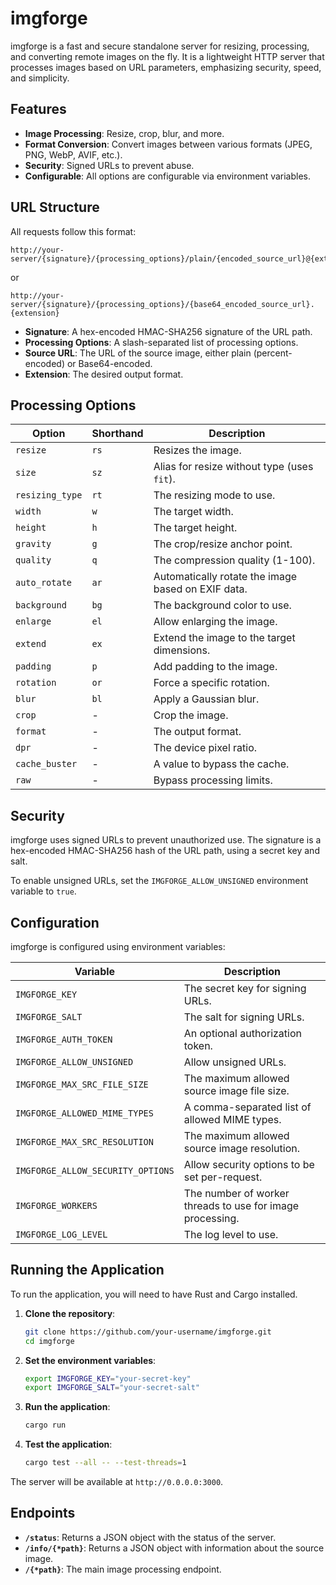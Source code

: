 # imgforge

imgforge is a fast and secure standalone server for resizing, processing, and converting remote images on the fly. It is a lightweight HTTP server that processes images based on URL parameters, emphasizing security, speed, and simplicity.

## Features

- **Image Processing**: Resize, crop, blur, and more.
- **Format Conversion**: Convert images between various formats (JPEG, PNG, WebP, AVIF, etc.).
- **Security**: Signed URLs to prevent abuse.
- **Configurable**: All options are configurable via environment variables.

## URL Structure

All requests follow this format:

```
http://your-server/{signature}/{processing_options}/plain/{encoded_source_url}@{extension}
```

or

```
http://your-server/{signature}/{processing_options}/{base64_encoded_source_url}.{extension}
```

- **Signature**: A hex-encoded HMAC-SHA256 signature of the URL path.
- **Processing Options**: A slash-separated list of processing options.
- **Source URL**: The URL of the source image, either plain (percent-encoded) or Base64-encoded.
- **Extension**: The desired output format.

## Processing Options

| Option          | Shorthand | Description                                        |
|-----------------|-----------|----------------------------------------------------|
| `resize`        | `rs`      | Resizes the image.                                 |
| `size`          | `sz`      | Alias for resize without type (uses `fit`).        |
| `resizing_type` | `rt`      | The resizing mode to use.                          |
| `width`         | `w`       | The target width.                                  |
| `height`        | `h`       | The target height.                                 |
| `gravity`       | `g`       | The crop/resize anchor point.                      |
| `quality`       | `q`       | The compression quality (1-100).                   |
| `auto_rotate`   | `ar`      | Automatically rotate the image based on EXIF data. |
| `background`    | `bg`      | The background color to use.                       |
| `enlarge`       | `el`      | Allow enlarging the image.                         |
| `extend`        | `ex`      | Extend the image to the target dimensions.         |
| `padding`       | `p`       | Add padding to the image.                          |
| `rotation`      | `or`      | Force a specific rotation.                         |
| `blur`          | `bl`      | Apply a Gaussian blur.                             |
| `crop`          | -         | Crop the image.                                    |
| `format`        | -         | The output format.                                 |
| `dpr`           | -         | The device pixel ratio.                            |
| `cache_buster`  | -         | A value to bypass the cache.                       |
| `raw`           | -         | Bypass processing limits.                          |

## Security

imgforge uses signed URLs to prevent unauthorized use. The signature is a hex-encoded HMAC-SHA256 hash of the URL path, using a secret key and salt.

To enable unsigned URLs, set the `IMGFORGE_ALLOW_UNSIGNED` environment variable to `true`.

## Configuration

imgforge is configured using environment variables:

| Variable                          | Description                                               |
|-----------------------------------|-----------------------------------------------------------|
| `IMGFORGE_KEY`                    | The secret key for signing URLs.                          |
| `IMGFORGE_SALT`                   | The salt for signing URLs.                                |
| `IMGFORGE_AUTH_TOKEN`             | An optional authorization token.                          |
| `IMGFORGE_ALLOW_UNSIGNED`         | Allow unsigned URLs.                                      |
| `IMGFORGE_MAX_SRC_FILE_SIZE`      | The maximum allowed source image file size.               |
| `IMGFORGE_ALLOWED_MIME_TYPES`     | A comma-separated list of allowed MIME types.             |
| `IMGFORGE_MAX_SRC_RESOLUTION`     | The maximum allowed source image resolution.              |
| `IMGFORGE_ALLOW_SECURITY_OPTIONS` | Allow security options to be set per-request.             |
| `IMGFORGE_WORKERS`                | The number of worker threads to use for image processing. |
| `IMGFORGE_LOG_LEVEL`              | The log level to use.                                     |

## Running the Application

To run the application, you will need to have Rust and Cargo installed.

1.  **Clone the repository**:

    ```bash
    git clone https://github.com/your-username/imgforge.git
    cd imgforge
    ```

2.  **Set the environment variables**:

    ```bash
    export IMGFORGE_KEY="your-secret-key"
    export IMGFORGE_SALT="your-secret-salt"
    ```

3.  **Run the application**:

    ```bash
    cargo run
    ```
    
4. **Test the application**:

    ```bash
    cargo test --all -- --test-threads=1
    ```

The server will be available at `http://0.0.0.0:3000`.

## Endpoints

- **`/status`**: Returns a JSON object with the status of the server.
- **`/info/{*path}`**: Returns a JSON object with information about the source image.
- **`/{*path}`**: The main image processing endpoint.
